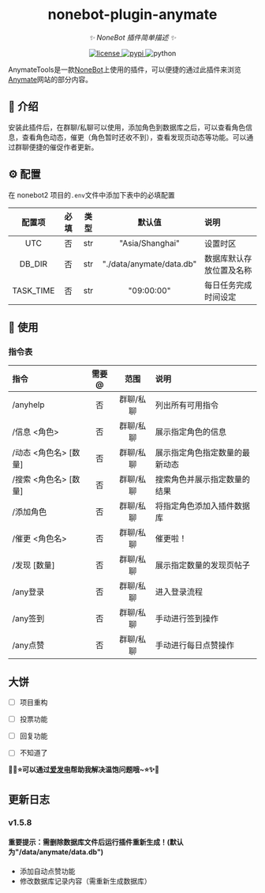 <div align="center">

# nonebot-plugin-anymate

_✨ NoneBot 插件简单描述 ✨_

<a href="./LICENSE">
    <img src="https://img.shields.io/github/license/owner/nonebot-plugin-anymate.svg" alt="license">
</a>
<a href="https://pypi.org/project/nonebot-plugin-anymate/">
    <img src="https://img.shields.io/pypi/v/nonebot-plugin-anymate.svg" alt="pypi">
</a>
<img src="https://img.shields.io/badge/python-3.10+-blue.svg" alt="python">

</div>

AnymateTools是一款[NoneBot](https://nonebot.dev/)上使用的插件，可以便捷的通过此插件来浏览[Anymate](https://www.any-mate.com/)网站的部分内容。

## 📖 介绍

安装此插件后，在群聊/私聊可以使用，添加角色到数据库之后，可以查看角色信息，查看角色动态，催更（角色暂时还收不到），查看发现页动态等功能。可以通过群聊便捷的催促作者更新。

## ⚙️ 配置

在 nonebot2 项目的`.env`文件中添加下表中的必填配置

| 配置项       | 必填  | 类型  | 默认值                      | 说明           |
|:---------:|:---:|:---:|:------------------------:|:------------ |
| UTC       | 否   | str | "Asia/Shanghai"          | 设置时区         |
| DB_DIR    | 否   | str | "./data/anymate/data.db" | 数据库默认存放位置及名称 |
| TASK_TIME | 否   | str | "09:00:00"               | 每日任务完成时间设定   |

## 🎉 使用

### 指令表

| 指令             | 需要@ | 范围    | 说明              |
|:-------------- |:---:|:-----:|:--------------- |
| /anyhelp       | 否   | 群聊/私聊 | 列出所有可用指令        |
| /信息 <角色>       | 否   | 群聊/私聊 | 展示指定角色的信息       |
| /动态 <角色名> [数量] | 否   | 群聊/私聊 | 展示指定角色指定数量的最新动态 |
| /搜索 <角色名> [数量] | 否   | 群聊/私聊 | 搜索角色并展示指定数量的结果  |
| /添加角色 <UUID>   | 否   | 群聊/私聊 | 将指定角色添加入插件数据库   |
| /催更 <角色名>      | 否   | 群聊/私聊 | 催更啦！            |
| /发现 [数量]       | 否   | 群聊/私聊 | 展示指定数量的发现页帖子    |
| /any登录         | 否   | 群聊/私聊 | 进入登录流程          |
| /any签到         | 否   | 群聊/私聊 | 手动进行签到操作        |
| /any点赞         | 否   | 群聊/私聊 | 手动进行每日点赞操作      |

## 大饼

- [ ] 项目重构

- [ ] 投票功能

- [ ] 回复功能

- [ ] 不知道了 

**🌟✨⭐可以通过[爱发电](https://afdian.com/a/SparkRenew)帮助我解决温饱问题哦~⭐✨🌟**

## 更新日志

### v1.5.8

#### **重要提示：需删除数据库文件后运行插件重新生成！(默认为"/data/anymate/data.db")**

- 添加自动点赞功能
- 修改数据库记录内容（需重新生成数据库）